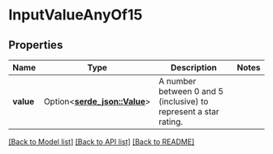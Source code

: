 # InputValueAnyOf15

## Properties

Name | Type | Description | Notes
------------ | ------------- | ------------- | -------------
**value** | Option<[**serde_json::Value**](.md)> | A number between 0 and 5 (inclusive) to represent a star rating. | 

[[Back to Model list]](../README.md#documentation-for-models) [[Back to API list]](../README.md#documentation-for-api-endpoints) [[Back to README]](../README.md)


